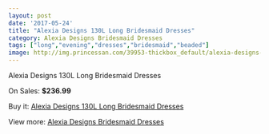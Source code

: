 ```yaml
---
layout: post
date: '2017-05-24'
title: "Alexia Designs 130L Long Bridesmaid Dresses"
category: Alexia Designs Bridesmaid Dresses
tags: ["long","evening","dresses","bridesmaid","beaded"]
image: http://img.princessan.com/39953-thickbox_default/alexia-designs-130l-long-bridesmaid-dresses.jpg
---
```

Alexia Designs 130L Long Bridesmaid Dresses

On Sales: **$236.99**
<a href="https://www.princessan.com/en/18652-alexia-designs-130l-long-bridesmaid-dresses.html"><amp-img layout="responsive" width="600" height="600" src="//img.princessan.com/39953-thickbox_default/alexia-designs-130l-long-bridesmaid-dresses.jpg" alt="Alexia Designs 130L Long Bridesmaid Dresses 0" /></a>

Buy it: [Alexia Designs 130L Long Bridesmaid Dresses](https://www.princessan.com/en/18652-alexia-designs-130l-long-bridesmaid-dresses.html "Alexia Designs 130L Long Bridesmaid Dresses")

View more: [Alexia Designs Bridesmaid Dresses](https://www.princessan.com/en/172- "Alexia Designs Bridesmaid Dresses")